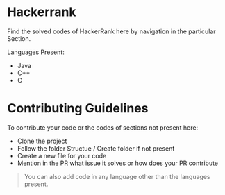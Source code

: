 # Hackerrank
Find the solved codes of HackerRank here by navigation in the particular Section.

Languages Present:
- Java
- C++
- C

# Contributing Guidelines
To contribute your code or the codes of sections not present here:
- Clone the project
- Follow the folder Structue / Create folder if not present
- Create a new file for your code
- Mention in the PR what issue it solves or how does your PR contribute

> You can also add code in any language other than the languages present.
